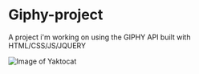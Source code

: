 # Giphy-project
A project i'm working on using the GIPHY API built with HTML/CSS/JS/JQUERY

![Image of Yaktocat](https://octodex.github.com/images/yaktocat.png)
